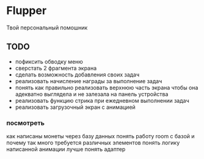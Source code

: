# Flupper
Твой персональный помошник 
## TODO
- пофиксить обводку меню
- сверстать 2 фрагмента экрана
- сделать возможность добавления своих задач
- реализовать начисление награды за выполнение задач
- понять как правильно реализовать верхнюю часть экрана чтобы она адекватно выглядела и не залезала на панель устройства
- реализовать функцию стрика при ежедневном выполнении задач 
- реализовать загрузочный экран с анимацией



### посмотреть 
как написаны монеты через базу данных
понять работу room с базой и почему так много требуется различных элементов 
понять логику написанной анимации
лучше понять адаптер 

